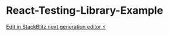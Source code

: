 # React-Testing-Library-Example

[Edit in StackBlitz next generation editor ⚡️](https://stackblitz.com/~/github.com/kenanturgay/React-Testing-Library-Example)